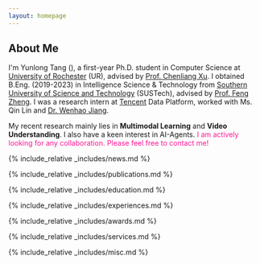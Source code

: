 ```yaml
---
layout: homepage
---
```

<div id="home"></div>

## About Me

I'm Yunlong Tang (<a id="about-me" href='https://translate.google.com/?sl=auto&tl=en&text=%E5%94%90%E4%BA%91%E9%BE%99'><i class="fa fa-volume-up" aria-hidden="true" style="color:deeppink; font-size:12px;"></i></a>), a first-year Ph.D. student in Computer Science at  [University of Rochester](https://www.rochester.edu/) (UR), advised by [Prof. Chenliang Xu](https://www.cs.rochester.edu/~cxu22/index.html). I obtained B.Eng. (2019-2023) in  Intelligence Science & Technology from [Southern University of Science and Technology](https://www.sustech.edu.cn/en/) (SUSTech), advised by [Prof. Feng Zheng](https://scholar.google.com/citations?user=PcmyXHMAAAAJ). 
I was a research intern at [Tencent](https://www.tencent.com/) Data Platform, worked with Ms. Qin Lin and [Dr. Wenhao Jiang](https://scholar.google.com/citations?user=rAlT64IAAAAJ).

My recent research mainly lies in **Multimodal Learning** and **Video Understanding**. I also have a keen interest in AI-Agents. <span style="color:deeppink;">I am actively looking for any collaboration. Please feel free to contact me!</span>
<!-- I am actively seeking research internships for Summer 2024. Please feel free to message me if you are interested. -->
<!-- ## Research Interests -->

<!-- - **Computer Vision:** image recognition, image generation, video captioning
- **Machine Learning:** meta-learning, incremental learning, transfer learning -->

{% include_relative _includes/news.md %}

{% include_relative _includes/publications.md %}

{% include_relative _includes/education.md %}

{% include_relative _includes/experiences.md %}

{% include_relative _includes/awards.md %}

{% include_relative _includes/services.md %}

{% include_relative _includes/misc.md %}

